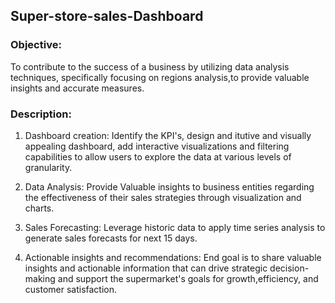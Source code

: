 ## Super-store-sales-Dashboard

### Objective:
To contribute to the success of a business by utilizing data analysis techniques, specifically focusing on regions analysis,to provide valuable insights and accurate measures.

### Description:
1. Dashboard creation: Identify the KPI's, design and itutive and visually appealing dashboard, add interactive visualizations and filtering capabilities to allow users to explore the data at various levels of granularity.

2. Data Analysis: Provide Valuable insights to business entities regarding the effectiveness of their sales strategies through visualization and charts.

3. Sales Forecasting: Leverage historic data to apply time series analysis to generate sales forecasts for next 15 days.

4. Actionable insights and recommendations: End goal is to share valuable insights and actionable information that can drive strategic decision-making and support the supermarket's goals for growth,efficiency, and customer satisfaction.

